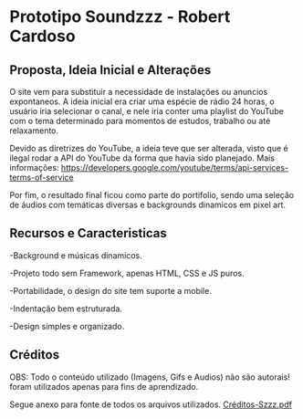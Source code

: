 # Prototipo Soundzzz - Robert Cardoso

## Proposta, Ideia Inicial e Alterações
O site vem para substituir a necessidade de instalações ou anuncios expontaneos. A ideia inicial era criar uma espécie de rádio 24 horas, o usuário iria selecionar o canal, e nele iria conter uma playlist do YouTube com o tema determinado para momentos de estudos, trabalho ou até relaxamento. 

Devido as diretrizes do YouTube, a ideia teve que ser alterada, visto que é ilegal rodar a API do YouTube da forma que havia sido planejado. 
Mais informações: https://developers.google.com/youtube/terms/api-services-terms-of-service
 
Por fim, o resultado final ficou como parte do portifolio, sendo uma seleção de áudios com temáticas diversas e backgrounds dinamicos em pixel art.

## Recursos e Caracteristicas

-Background e músicas dinamicos.

-Projeto todo sem Framework, apenas HTML, CSS e JS puros.

-Portabilidade, o design do site tem suporte a mobile.

-Indentação bem estruturada.

-Design simples e organizado.

## Créditos 

OBS: Todo o conteúdo utilizado (Imagens, Gifs e Audios) não são autorais! foram utilizados apenas para fins de aprendizado.

Segue anexo para fonte de todos os arquivos utilizados.
[Créditos-Szzz.pdf](https://github.com/RobertCard/Prototipo-Soundzzz/files/6564097/Creditos-Szzz.pdf)
